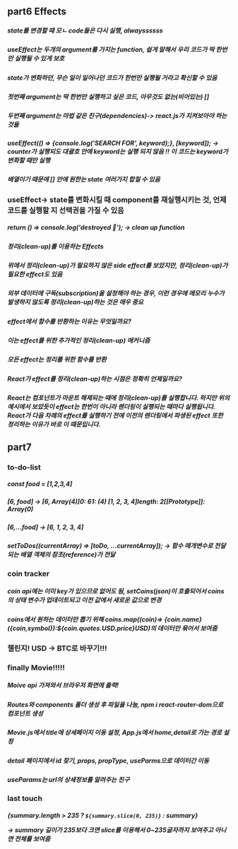 ## part6 Effects

##### state를 변경할 때 모ㄴ code들은 다시 실행, alwayssssss

##### useEffect는 두개의 argument를 가지는 function, 쉽게 말해서 우리 코드가 딱 한번만 실행될 수 있게 보호

##### state가 변화하던, 무슨 일이 일어나던 코드가 한번만 실행될 거라고 확신할 수 있음

##### 첫번째 argument는 딱 한번만 실행하고 싶은 코드, 아무것도 없는(비어있는) []

##### 두번째 argument는 마법 같은 친구(dependencies)-> react.js가 지켜보아야 하는 것들

##### useEffect(() => {console.log('SEARCH FOR', keyword);}, [keyword]); -> counter가 실행되도 대괄호 안에 keyword는 실행 되지 않음 !! 이 코드는 keyword가 변화할 때만 실행

##### 배열이기 때문에 [] 안에 원한는 state 여러가지 합칠 수 있음

### useEffect-> state를 변화시킬 때 component를 재실행시키는 것, 언제 코드를 실행할 지 선택권을 가질 수 있음

##### return () => console.log('destroyed 🥲'); -> clean up function

##### 정리(clean-up)를 이용하는 Effects

##### 위에서 정리(clean-up)가 필요하지 않은 side effect를 보았지만, 정리(clean-up)가 필요한 effect도 있음

##### 외부 데이터에 구독(subscription)을 설정해야 하는 경우, 이런 경우에 메모리 누수가 발생하지 않도록 정리(clean-up)하는 것은 매우 중요

##### effect에서 함수를 반환하는 이유는 무엇일까요?

##### 이는 effect를 위한 추가적인 정리(clean-up) 메커니즘

##### 모든 effect는 정리를 위한 함수를 반환

##### React가 effect를 정리(clean-up)하는 시점은 정확히 언제일까요?

##### React는 컴포넌트가 마운트 해제되는 때에 정리(clean-up)를 실행합니다. 하지만 위의 예시에서 보았듯이 effect는 한번이 아니라 렌더링이 실행되는 때마다 실행됩니다. React가 다음 차례의 effect를 실행하기 전에 이전의 렌더링에서 파생된 effect 또한 정리하는 이유가 바로 이 때문입니다.

## part7

### to-do-list

##### const food = [1,2,3,4]

##### [6, food] -> [6, Array(4)]0: 61: (4) [1, 2, 3, 4]length: 2[[Prototype]]: Array(0)

##### [6,...food] -> [6, 1, 2, 3, 4]

##### setToDos((currentArray) => [toDo, ...currentArray]); -> 함수 매개변수로 전달되는 배열 객체의 참조(reference)가 전달

### coin tracker

##### coin api에는 이미 key가 있으므로 없어도 됨, setCoins(json)이 호출되어서 coins의 상태 변수가 업데이트되고 이전 값에서 새로운 값으로 변경

##### coins에서 원하는 데이터만 뽑기 위해 coins.map((coin)=> {coin.name} ({coin,symbol}):${coin.quotes.USD.price}USD)의 데이터만 묶어서 보여줌

### 챌린지! USD -> BTC로 바꾸기!!!

### finally Movie!!!!!

##### Moive api 가져와서 브라우저 화면에 출력!

##### Routes와 components 폴더 생성 후 파일을 나눔, npm i react-router-dom으로 컴포넌트 생성

##### Movie.js에서 title에 상세페이지 이동 설정, App.js에서 home,detail로 가는 경로 설정

##### detail 페이지에서 id 찾기, props, propType, useParms으로 데이터간 이동

##### useParams는 url의 상세정보를 알려주는 친구

### last touch

##### <p>{summary.length > 235 ? `${summary.slice(0, 235)}` : summary}</p> -> summary 길이가 235보다 크면 slice를 이용해서 0~235글자까지 보여주고 아니면 전체를 보여줌
